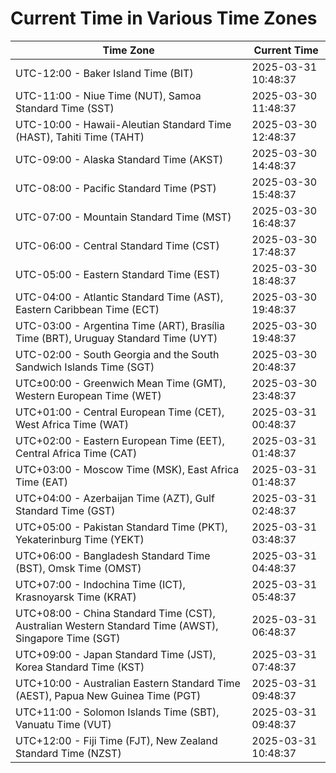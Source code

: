 # Current Time in Various Time Zones

| Time Zone | Current Time |
|-----------|--------------|
| UTC-12:00 - Baker Island Time (BIT) | 2025-03-31 10:48:37 |
| UTC-11:00 - Niue Time (NUT), Samoa Standard Time (SST) | 2025-03-30 11:48:37 |
| UTC-10:00 - Hawaii-Aleutian Standard Time (HAST), Tahiti Time (TAHT) | 2025-03-30 12:48:37 |
| UTC-09:00 - Alaska Standard Time (AKST) | 2025-03-30 14:48:37 |
| UTC-08:00 - Pacific Standard Time (PST) | 2025-03-30 15:48:37 |
| UTC-07:00 - Mountain Standard Time (MST) | 2025-03-30 16:48:37 |
| UTC-06:00 - Central Standard Time (CST) | 2025-03-30 17:48:37 |
| UTC-05:00 - Eastern Standard Time (EST) | 2025-03-30 18:48:37 |
| UTC-04:00 - Atlantic Standard Time (AST), Eastern Caribbean Time (ECT) | 2025-03-30 19:48:37 |
| UTC-03:00 - Argentina Time (ART), Brasília Time (BRT), Uruguay Standard Time (UYT) | 2025-03-30 19:48:37 |
| UTC-02:00 - South Georgia and the South Sandwich Islands Time (SGT) | 2025-03-30 20:48:37 |
| UTC±00:00 - Greenwich Mean Time (GMT), Western European Time (WET) | 2025-03-30 23:48:37 |
| UTC+01:00 - Central European Time (CET), West Africa Time (WAT) | 2025-03-31 00:48:37 |
| UTC+02:00 - Eastern European Time (EET), Central Africa Time (CAT) | 2025-03-31 01:48:37 |
| UTC+03:00 - Moscow Time (MSK), East Africa Time (EAT) | 2025-03-31 01:48:37 |
| UTC+04:00 - Azerbaijan Time (AZT), Gulf Standard Time (GST) | 2025-03-31 02:48:37 |
| UTC+05:00 - Pakistan Standard Time (PKT), Yekaterinburg Time (YEKT) | 2025-03-31 03:48:37 |
| UTC+06:00 - Bangladesh Standard Time (BST), Omsk Time (OMST) | 2025-03-31 04:48:37 |
| UTC+07:00 - Indochina Time (ICT), Krasnoyarsk Time (KRAT) | 2025-03-31 05:48:37 |
| UTC+08:00 - China Standard Time (CST), Australian Western Standard Time (AWST), Singapore Time (SGT) | 2025-03-31 06:48:37 |
| UTC+09:00 - Japan Standard Time (JST), Korea Standard Time (KST) | 2025-03-31 07:48:37 |
| UTC+10:00 - Australian Eastern Standard Time (AEST), Papua New Guinea Time (PGT) | 2025-03-31 09:48:37 |
| UTC+11:00 - Solomon Islands Time (SBT), Vanuatu Time (VUT) | 2025-03-31 09:48:37 |
| UTC+12:00 - Fiji Time (FJT), New Zealand Standard Time (NZST) | 2025-03-31 10:48:37 |
